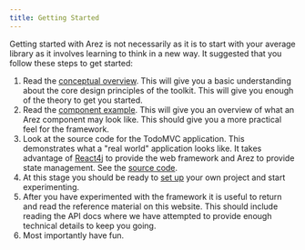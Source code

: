 ```yaml
---
title: Getting Started
---
```


Getting started with Arez is not necessarily as it is to start with your average library as it involves
learning to think in a new way. It suggested that you follow these steps to get started:

1.  Read the [conceptual overview](concepts.md). This will give you a basic understanding
    about the core design principles of the toolkit. This will give you enough of the theory
    to get you started.
2.  Read the [component example](component_example.md). This will give you an overview of
    what an Arez component may look like. This should give you a more practical feel for the
    framework.
3.  Look at the source code for the TodoMVC application. This demonstrates what a "real world"
    application looks like. It takes advantage of [React4j](https://react4j.github.io/) to provide
    the web framework and Arez to provide state management. See the [source code](https://github.com/react4j/react4j-todomvc/tree/arez_maven/src/main/java/react4j/todomvc).
4.  At this stage you should be ready to [set up](project_setup.md) your own project and start
    experimenting.
5.  After you have experimented with the framework it is useful to return and read the reference
    material on this website. This should include reading the API docs where we have attempted to
    provide enough technical details to keep you going.
6.  Most importantly have fun.
